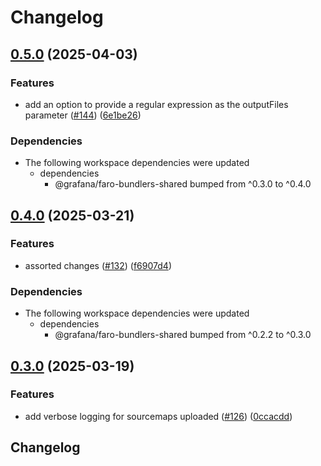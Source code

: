 # Changelog

## [0.5.0](https://github.com/grafana/faro-javascript-bundler-plugins/compare/faro-webpack-plugin-v0.4.0...faro-webpack-plugin-v0.5.0) (2025-04-03)


### Features

* add an option to provide a regular expression as the outputFiles parameter ([#144](https://github.com/grafana/faro-javascript-bundler-plugins/issues/144)) ([6e1be26](https://github.com/grafana/faro-javascript-bundler-plugins/commit/6e1be26bdefa7bb5dfcb8a7a2acd45c0856f2a1f))


### Dependencies

* The following workspace dependencies were updated
  * dependencies
    * @grafana/faro-bundlers-shared bumped from ^0.3.0 to ^0.4.0

## [0.4.0](https://github.com/grafana/faro-javascript-bundler-plugins/compare/faro-webpack-plugin-v0.3.0...faro-webpack-plugin-v0.4.0) (2025-03-21)


### Features

* assorted changes ([#132](https://github.com/grafana/faro-javascript-bundler-plugins/issues/132)) ([f6907d4](https://github.com/grafana/faro-javascript-bundler-plugins/commit/f6907d4b8db9146e72fe5590c7a17f4fbc873772))


### Dependencies

* The following workspace dependencies were updated
  * dependencies
    * @grafana/faro-bundlers-shared bumped from ^0.2.2 to ^0.3.0

## [0.3.0](https://github.com/grafana/faro-javascript-bundler-plugins/compare/faro-webpack-plugin-v0.2.2...faro-webpack-plugin-v0.3.0) (2025-03-19)


### Features

* add verbose logging for sourcemaps uploaded ([#126](https://github.com/grafana/faro-javascript-bundler-plugins/issues/126)) ([0ccacdd](https://github.com/grafana/faro-javascript-bundler-plugins/commit/0ccacdd1480be4d6497874b286e8bb5ebbc3c852))

## Changelog
